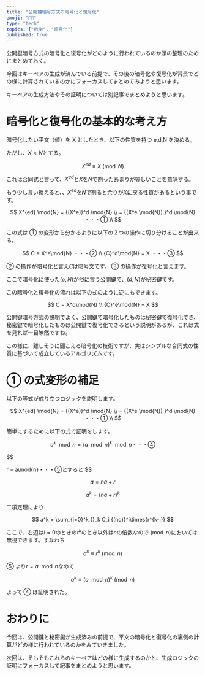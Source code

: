 ```yaml
---
title: "公開鍵暗号方式の暗号化と復号化"
emoji: "👨‍💻"
type: "tech"
topics: ["数学", "暗号化"]
published: true
---
```


公開鍵暗号方式の暗号化と復号化がどのように行われているのか頭の整理のためにまとめておく。

今回はキーペアの生成が済んでいる前提で、その後の暗号化や復号化が背景でどの様に計算されているのかにフォーカスしてまとめてみようと思います。

キーペアの生成方法やその証明については別記事でまとめようと思います。

# 暗号化と復号化の基本的な考え方

暗号化したい平文（値）を X としたとき、以下の性質を持つ e,d,N を決める。

ただし、$X < N$とする。

$$
X^{ed} \equiv X \pmod{N}
$$

これは合同式と言って、$X^{ed}$と$X$を$N$で割ったあまりが等しいことを意味する。

もう少し言い換えると、、$X^{ed}$を$N$で割ると余りが$X$に戻る性質があるという事です。

$$
X^{ed} \mod{N} = {(X^e)}^d \mod{N} \\
= {(X^e \mod{N}) }^d \mod{N} ・・・① \\
$$

この式は ① の変形から分かるように以下の２つの操作に切り分けることが出来る。

$$
C = X^e\mod{N} ・・・② \\
{C}^d\mod{N} = X ・・・③
$$

② の操作が暗号化と言え$C$は暗号文です。
③ の操作が復号化と言えます。

ここで暗号化に使った$(e, N)$が俗に言う公開鍵で、$(d, N)$が秘密鍵です。

この暗号化と復号化の流れは以下の式のように逆にもできます。

$$
C = X^d\mod{N}  \\
{C}^e\mod{N} = X
$$

公開鍵暗号方式の説明でよく、公開鍵で暗号化したものは秘密鍵で復号化でき、秘密鍵で暗号化したものは公開鍵で復号化できるという説明があるが、これは式を見れば一目瞭然ですね。

この様に、難しそうに聞こえる暗号化の技術ですが、実はシンプルな合同式の性質に基づいて成立しているアルゴリズムです。

# ① の式変形の補足

以下の等式が成り立つロジックを説明します。

$$
X^{ed} \mod{N} = {(X^e)}^d \mod{N} \\
= {(X^e \mod{N}) }^d \mod{N} ・・・① \\
$$

簡単にするために以下の式で証明をします。

$$
a^k \mod{n} = (a \mod{n})^k \mod{n}・・・④
$$

$$

r = a\mod{n}・・・⑤とすると
$$

$$
a = nq+r
$$

$$
a^k = {(nq+r)}^k
$$

二項定理により

$$
a^k = \sum_{i=0}^k {}_k C_i {(nq)}^i\times{r^{k-i}}
$$

ここで、右辺は$i=0$のときの$r^k$のとき以外は$n$の倍数なので$\pmod{n}$においては無視できます。すなわち

$$
a^k \equiv r^k \pmod{n}
$$

⑤ より$r = a\mod{n}$なので

$$
a^k \equiv {(a\mod{n})}^k \pmod{n}
$$

よって ④ は証明された。

# おわりに

今回は、公開鍵と秘密鍵が生成済みの前提で、平文の暗号化と復号化の裏側の計算がどの様に行われているのかをみていきました。

次回は、そもそもこれらのキーペアはどの様に生成するのかと、生成ロジックの証明にフォーカスして記事をまとめようと思います。

